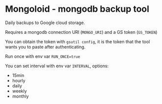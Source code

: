 # Mongoloid - mongodb backup tool

Daily backups to Google cloud storage.

Requires a mongodb connection URI (`MONGO_URI`) and a GS token (`GS_TOKEN`)

You can obtain the token with `gsutil config`,
it is the token that the tool wants you to paste after authenticating.

Run once with env var `RUN_ONCE=true`

You can set interval with env var `INTERVAL`, options:

- 15min
- hourly
- daily
- weekly
- monthly
